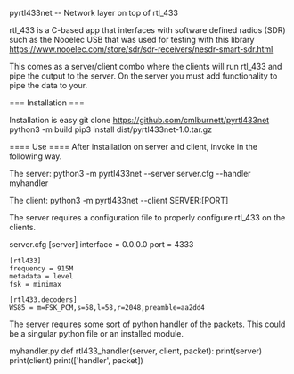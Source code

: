 pyrtl433net -- Network layer on top of rtl_433

rtl_433 is a C-based app that interfaces with software defined radios (SDR) such as the Nooelec USB that was used for testing with this library
  https://www.nooelec.com/store/sdr/sdr-receivers/nesdr-smart-sdr.html

This comes as a server/client combo where the clients will run rtl_433 and pipe the output to the server.
On the server you must add functionality to pipe the data to your.

=== Installation ===

Installation is easy
	git clone https://github.com/cmlburnett/pyrtl433net
	python3 -m build
	pip3 install dist/pyrtl433net-1.0.tar.gz

==== Use ====
After installation on server and client, invoke in the following way.

The server:
	python3 -m pyrtl433net --server server.cfg --handler myhandler

The client:
	python3 -m pyrtl433net --client SERVER:[PORT]

The server requires a configuration file to properly configure rtl_433 on the clients.

server.cfg
	[server]
	interface = 0.0.0.0
	port = 4333

	[rtl433]
	frequency = 915M
	metadata = level
	fsk = minimax

	[rtl433.decoders]
	WS85 = m=FSK_PCM,s=58,l=58,r=2048,preamble=aa2dd4

The server requires some sort of python handler of the packets.
This could be a singular python file or an installed module.

myhandler.py
	def rtl433_handler(server, client, packet):
		print(server)
		print(client)
		print(['handler', packet])

